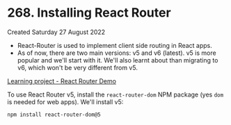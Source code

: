 # 268. Installing React Router
Created Saturday 27 August 2022

- React-Router is used to implement client side routing in React apps.
- As of now, there are two main versions: v5 and v6 (latest). v5 is more popular and we'll start with it. We'll also learnt about than migrating to v6, which won't be very different from v5.

[Learning project - React Router Demo](https://github.com/exemplar-codes/react-router-demo)

To use React Router v5, install the `react-router-dom` NPM package (yes `dom` is needed for web apps). We'll install v5:
```bash
npm install react-router-dom@5
```